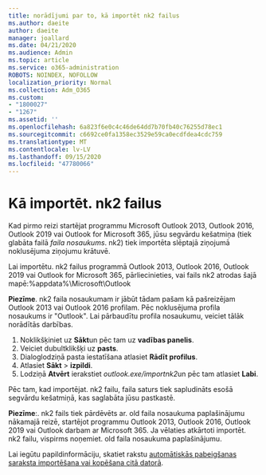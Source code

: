 ```yaml
---
title: norādījumi par to, kā importēt nk2 failus
ms.author: daeite
author: daeite
manager: joallard
ms.date: 04/21/2020
ms.audience: Admin
ms.topic: article
ms.service: o365-administration
ROBOTS: NOINDEX, NOFOLLOW
localization_priority: Normal
ms.collection: Adm_O365
ms.custom:
- "1800027"
- "1267"
ms.assetid: ''
ms.openlocfilehash: 6a823f6e0c4c46de64dd7b70fb40c76255d78ec1
ms.sourcegitcommit: c6692ce0fa1358ec3529e59ca0ecdfdea4cdc759
ms.translationtype: MT
ms.contentlocale: lv-LV
ms.lasthandoff: 09/15/2020
ms.locfileid: "47780066"
---
```

# <a name="how-to-import-nk2-files"></a>Kā importēt. nk2 failus 

Kad pirmo reizi startējat programmu Microsoft Outlook 2013, Outlook 2016, Outlook 2019 vai Outlook for Microsoft 365, jūsu segvārdu kešatmiņa (tiek glabāta failā *faila nosaukums*. nk2) tiek importēta slēptajā ziņojumā noklusējuma ziņojumu krātuvē.

Lai importētu. nk2 failus programmā Outlook 2013, Outlook 2016, Outlook 2019 vai Outlook for Microsoft 365, pārliecinieties, vai fails nk2 atrodas šajā mapē:%appdata%\Microsoft\Outlook

**Piezīme**. nk2 faila nosaukumam ir jābūt tādam pašam kā pašreizējam Outlook 2013 vai Outlook 2016 profilam. Pēc noklusējuma profila nosaukums ir "Outlook". Lai pārbaudītu profila nosaukumu, veiciet tālāk norādītās darbības. 
1. Noklikšķiniet uz **Sākt**un pēc tam uz **vadības panelis**.
2. Veiciet dubultklikšķi uz **pasts**.
3. Dialoglodziņā pasta iestatīšana atlasiet **Rādīt profilus**.
4. Atlasiet **Sākt**  >  **izpildi**.
5. Lodziņā **Atvērt** ierakstiet *outlook.exe/importnk2*un pēc tam atlasiet **Labi**. 

Pēc tam, kad importējat. nk2 failu, faila saturs tiek sapludināts esošā segvārdu kešatmiņā, kas saglabāta jūsu pastkastē.

**Piezīme**:. nk2 fails tiek pārdēvēts ar. old faila nosaukuma paplašinājumu nākamajā reizē, startējot programmu Outlook 2013, Outlook 2016, Outlook 2019 vai Outlook darbam ar Microsoft 365. Ja vēlaties atkārtoti importēt. nk2 failu, vispirms noņemiet. old faila nosaukuma paplašinājumu.

Lai iegūtu papildinformāciju, skatiet rakstu [automātiskās pabeigšanas saraksta importēšana vai kopēšana citā datorā](https://support.microsoft.com/help/2806550/how-to-import-nk2-files-into-outlook%).